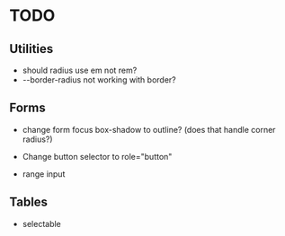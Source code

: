 # TODO

## Utilities

* should radius use em not rem?
* --border-radius not working with border?

## Forms

* change form focus box-shadow to outline? (does that handle corner radius?)

* Change button selector to role="button"

* range input

## Tables

* selectable
